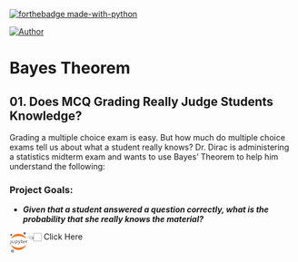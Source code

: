 
[![forthebadge made-with-python](http://ForTheBadge.com/images/badges/made-with-python.svg)](https://www.python.org/)
  


[![Author](https://img.shields.io/badge/author-MdTabassumHossainEmon-orange)](https://github.com/Emon-ProCoder7)

  


# **Bayes Theorem**  

## 01. Does MCQ Grading Really Judge Students Knowledge?

  Grading a multiple choice exam is easy. But how much do multiple choice exams tell us about what a student really knows? Dr. Dirac is administering a statistics midterm exam and wants to use Bayes’ Theorem to help him understand the following:
  
### Project Goals:
  
- ***Given that a student answered a question correctly, what is the probability that she really knows the material?***


👈🏻 Click Here [<img align="left" alt="Emon-ProCoder7 | Jupyter" width="32px" src="https://raw.githubusercontent.com/Emon-ProCoder7/python_projects/master/jupyter.png"/>](https://github.com/Emon-ProCoder7/Bayesian-Machine-Learning/blob/master/MCQ_grading(Bayes).ipynb)
